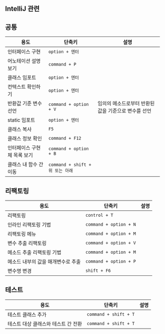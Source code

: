 ## IntelliJ 관련
## 공통
| 용도                                | 단축키                           | 설명                                                 |
| ----------------------------------- | -------------------------------- | ---------------------------------------------------- |
| 인터페이스 구현                     | `option + 엔터`                  |                                                      |
| 어노테이션 설명 보기                | `command + P`                    |                                                      |
| 클래스 임포트                       | `option + 엔터`                  |                                                      |
| 컨텍스트 확인하기                   | `option + 엔터`                  |                                                      |                  |
| 반환값 기준 변수 선언               | `command + option + V`           | 임의의 메소드로부터 반환된 값을 기준으로 변수를 선언 |
| static 임포트                       | `option + 엔터`                  |                                                      |
| 클래스 복사                         | `F5`                             |                                                      |
| 클래스 정보 확인                    | `command + F12`                  |                                                      |
| 인터페이스 구현체 목록 보기         | `command + option + B`           |                                                      |
| 클래스 내 함수 간 이동              | `command + shift + 위 또는 아래` |                                                      |

## 리팩토링
| 용도                               | 단축키                 | 설명 |
| ---------------------------------- | ---------------------- | ---- |
| 리팩토링                           | `control + T`          |      |
| 인라인 리팩토링 기법               | `command + option + N` |      |
| 리팩토링 메뉴                      | `command + option + M` |      |
| 변수 추출 리팩토링                 | `command + option + V` |      |
| 메소드 추출 리팩토링 기법          | `command + option + M` |      |
| 메소드 내부의 값을 매개변수로 추출 | `command + option + P` |      |
| 변수명 변경                        | `shift + F6`                       |      |

## 테스트
| 용도                                | 단축키                           | 설명                                                 |
| ----------------------------------- | -------------------------------- | ---------------------------------------------------- |
| 테스트 클래스 추가                  | `command + shift + T`            |                                                      |
| 테스트 대상 클래스와 테스트 간 전환 | `command + shift + T`                                 |                                                      |